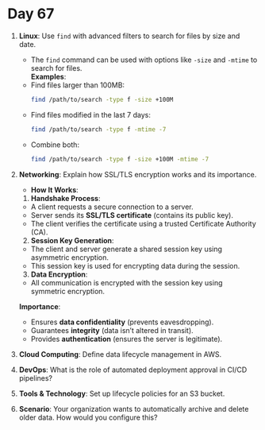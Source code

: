 # Day 67

1. **Linux**: Use `find` with advanced filters to search for files by size and date.
   * The `find` command can be used with options like `-size` and `-mtime` to search for files.  
   **Examples**:  
    - Find files larger than 100MB:  
      ```bash
      find /path/to/search -type f -size +100M
      ```
    - Find files modified in the last 7 days:  
      ```bash
      find /path/to/search -type f -mtime -7
      ```
    - Combine both:  
      ```bash
      find /path/to/search -type f -size +100M -mtime -7
      ```  


2. **Networking**: Explain how SSL/TLS encryption works and its importance.
   * **How It Works**:  
    
    1. **Handshake Process**:  
    - A client requests a secure connection to a server.  
    - Server sends its **SSL/TLS certificate** (contains its public key).  
    - The client verifies the certificate using a trusted Certificate Authority (CA).  
    
    2. **Session Key Generation**:  
    - The client and server generate a shared session key using asymmetric encryption.  
    - This session key is used for encrypting data during the session.  
    
    3. **Data Encryption**:  
    - All communication is encrypted with the session key using symmetric encryption.  

   **Importance**:  
    - Ensures **data confidentiality** (prevents eavesdropping).  
    - Guarantees **integrity** (data isn’t altered in transit).  
    - Provides **authentication** (ensures the server is legitimate).  


3. **Cloud Computing**: Define data lifecycle management in AWS.

4. **DevOps**: What is the role of automated deployment approval in CI/CD pipelines?

5. **Tools & Technology**: Set up lifecycle policies for an S3 bucket.

6. **Scenario**: Your organization wants to automatically archive and delete older data. How would you configure this?

